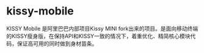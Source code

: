 # kissy-mobile
KISSY Mobile 是阿里巴巴内部项目Kissy MINI fork出来的项目。是面向移动终端的KISSY瘦身版，在保持API和KISSY一致的情况下，着重优化、精简核心模块代码，保证高可用的同时做到身材苗条。
